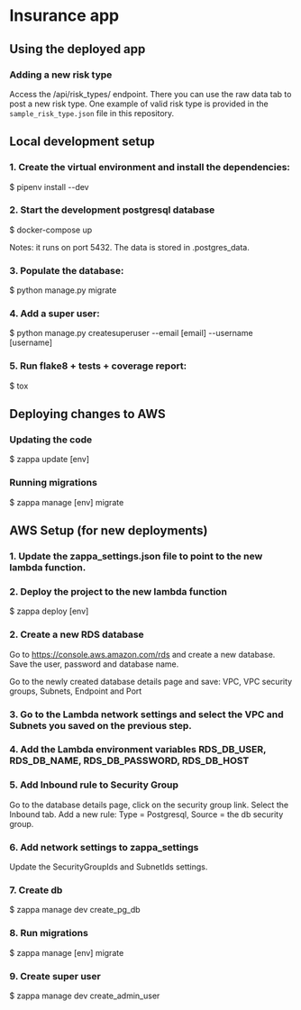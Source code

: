 # Insurance app

## Using the deployed app

### Adding a new risk type

Access the /api/risk_types/ endpoint.
There you can use the raw data tab to post a new risk type. One example of
valid risk type is provided in the `sample_risk_type.json` file in this repository.

## Local development setup

### 1. Create the virtual environment and install the dependencies:

$ pipenv install --dev

### 2. Start the development postgresql database

$ docker-compose up

Notes: it runs on port 5432. The data is stored in .postgres_data.

### 3. Populate the database:

$ python manage.py migrate

### 4. Add a super user:

$ python manage.py createsuperuser --email [email] --username [username]

### 5. Run flake8 + tests + coverage report:

$ tox

## Deploying changes to AWS

### Updating the code

$ zappa update [env]

### Running migrations

$ zappa manage [env] migrate

## AWS Setup (for new deployments)

### 1. Update the zappa_settings.json file to point to the new lambda function.

### 2. Deploy the project to the new lambda function

$ zappa deploy [env]

### 2. Create a new RDS database

Go to https://console.aws.amazon.com/rds and create a new database.
Save the user, password and database name.

Go to the newly created database details page and save: 
VPC, VPC security groups, Subnets, Endpoint and Port

### 3. Go to the Lambda network settings and select the VPC and Subnets you saved on the previous step.

### 4. Add the Lambda environment variables RDS_DB_USER, RDS_DB_NAME, RDS_DB_PASSWORD, RDS_DB_HOST

### 5. Add Inbound rule to Security Group

Go to the database details page, click on the security group link. Select the Inbound tab.
Add a new rule: Type = Postgresql, Source = the db security group. 

### 6. Add network settings to zappa_settings

Update the SecurityGroupIds and SubnetIds settings.

### 7. Create db

$ zappa manage dev create_pg_db

### 8. Run migrations

$ zappa manage [env] migrate

### 9. Create super user

$ zappa manage dev create_admin_user

